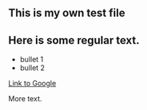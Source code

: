 ## This is my own test file 
## Here is some regular text.

* bullet 1
* bullet 2

[Link to Google](http://www.google.com)

More text.